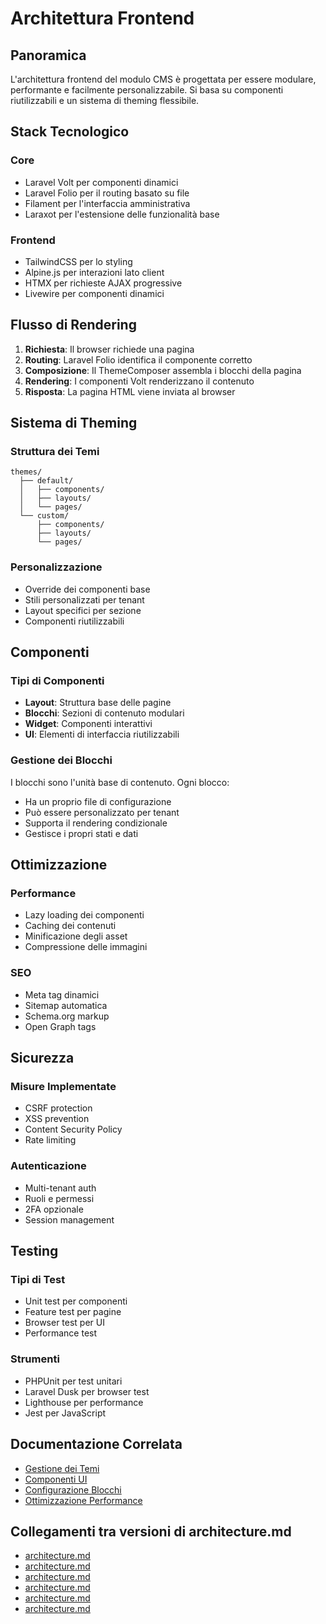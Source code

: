 # Architettura Frontend

## Panoramica

L'architettura frontend del modulo CMS è progettata per essere modulare, performante e facilmente personalizzabile. Si basa su componenti riutilizzabili e un sistema di theming flessibile.

## Stack Tecnologico

### Core
- Laravel Volt per componenti dinamici
- Laravel Folio per il routing basato su file
- Filament per l'interfaccia amministrativa
- Laraxot per l'estensione delle funzionalità base

### Frontend
- TailwindCSS per lo styling
- Alpine.js per interazioni lato client
- HTMX per richieste AJAX progressive
- Livewire per componenti dinamici

## Flusso di Rendering

1. **Richiesta**: Il browser richiede una pagina
2. **Routing**: Laravel Folio identifica il componente corretto
3. **Composizione**: Il ThemeComposer assembla i blocchi della pagina
4. **Rendering**: I componenti Volt renderizzano il contenuto
5. **Risposta**: La pagina HTML viene inviata al browser

## Sistema di Theming

### Struttura dei Temi
```
themes/
  ├── default/
  │   ├── components/
  │   ├── layouts/
  │   └── pages/
  └── custom/
      ├── components/
      ├── layouts/
      └── pages/
```

### Personalizzazione
- Override dei componenti base
- Stili personalizzati per tenant
- Layout specifici per sezione
- Componenti riutilizzabili

## Componenti

### Tipi di Componenti
- **Layout**: Struttura base delle pagine
- **Blocchi**: Sezioni di contenuto modulari
- **Widget**: Componenti interattivi
- **UI**: Elementi di interfaccia riutilizzabili

### Gestione dei Blocchi
I blocchi sono l'unità base di contenuto. Ogni blocco:
- Ha un proprio file di configurazione
- Può essere personalizzato per tenant
- Supporta il rendering condizionale
- Gestisce i propri stati e dati

## Ottimizzazione

### Performance
- Lazy loading dei componenti
- Caching dei contenuti
- Minificazione degli asset
- Compressione delle immagini

### SEO
- Meta tag dinamici
- Sitemap automatica
- Schema.org markup
- Open Graph tags

## Sicurezza

### Misure Implementate
- CSRF protection
- XSS prevention
- Content Security Policy
- Rate limiting

### Autenticazione
- Multi-tenant auth
- Ruoli e permessi
- 2FA opzionale
- Session management

## Testing

### Tipi di Test
- Unit test per componenti
- Feature test per pagine
- Browser test per UI
- Performance test

### Strumenti
- PHPUnit per test unitari
- Laravel Dusk per browser test
- Lighthouse per performance
- Jest per JavaScript

## Documentazione Correlata

- [Gestione dei Temi](../themes/README.md)
- [Componenti UI](../components/README.md)
- [Configurazione Blocchi](../blocks/README.md)
- [Ottimizzazione Performance](../performance/README.md)

## Collegamenti tra versioni di architecture.md
* [architecture.md](docs/tecnico/filament/architecture.md)
* [architecture.md](docs/rules/architecture.md)
* [architecture.md](laravel/Modules/Gdpr/project_docs/architecture.md)
* [architecture.md](laravel/Modules/Cms/project_docs/frontoffice/architecture.md)
* [architecture.md](laravel/Modules/Cms/project_docs/architecture.md)
* [architecture.md](laravel/Themes/One/project_docs/roadmap/inspiration/architecture.md)

